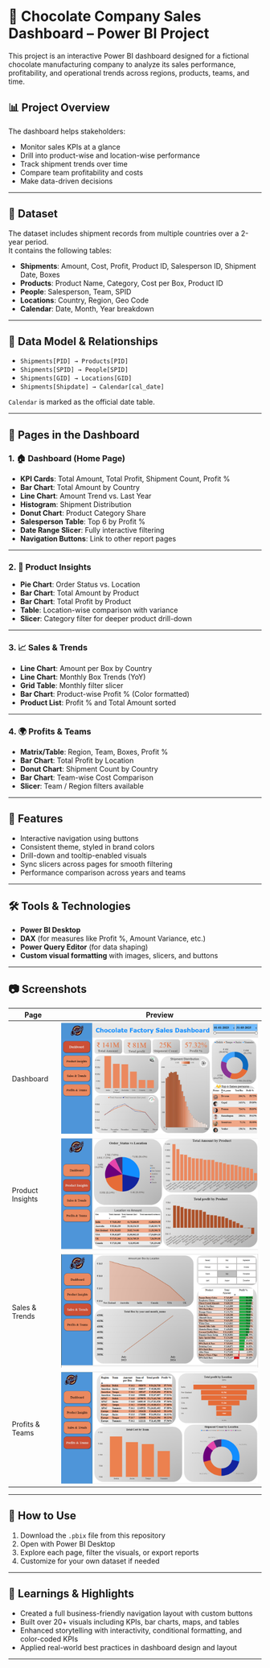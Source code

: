 # 🍫 Chocolate Company Sales Dashboard – Power BI Project

This project is an interactive Power BI dashboard designed for a fictional chocolate manufacturing company to analyze its sales performance, profitability, and operational trends across regions, products, teams, and time.

## 📊 Project Overview

The dashboard helps stakeholders:
- Monitor sales KPIs at a glance
- Drill into product-wise and location-wise performance
- Track shipment trends over time
- Compare team profitability and costs
- Make data-driven decisions

---

## 📁 Dataset

The dataset includes shipment records from multiple countries over a 2-year period.  
It contains the following tables:

- **Shipments**: Amount, Cost, Profit, Product ID, Salesperson ID, Shipment Date, Boxes
- **Products**: Product Name, Category, Cost per Box, Product ID
- **People**: Salesperson, Team, SPID
- **Locations**: Country, Region, Geo Code
- **Calendar**: Date, Month, Year breakdown

---

## 📐 Data Model & Relationships

- `Shipments[PID] → Products[PID]`
- `Shipments[SPID] → People[SPID]`
- `Shipments[GID] → Locations[GID]`
- `Shipments[Shipdate] → Calendar[cal_date]`

`Calendar` is marked as the official date table.

---

## 📄 Pages in the Dashboard

### 1. 🏠 **Dashboard (Home Page)**
- **KPI Cards**: Total Amount, Total Profit, Shipment Count, Profit %
- **Bar Chart**: Total Amount by Country
- **Line Chart**: Amount Trend vs. Last Year
- **Histogram**: Shipment Distribution
- **Donut Chart**: Product Category Share
- **Salesperson Table**: Top 6 by Profit %
- **Date Range Slicer**: Fully interactive filtering
- **Navigation Buttons**: Link to other report pages

---

### 2. 🍫 **Product Insights**
- **Pie Chart**: Order Status vs. Location
- **Bar Chart**: Total Amount by Product
- **Bar Chart**: Total Profit by Product
- **Table**: Location-wise comparison with variance
- **Slicer**: Category filter for deeper product drill-down

---

### 3. 📈 **Sales & Trends**
- **Line Chart**: Amount per Box by Country
- **Line Chart**: Monthly Box Trends (YoY)
- **Grid Table**: Monthly filter slicer
- **Bar Chart**: Product-wise Profit % (Color formatted)
- **Product List**: Profit % and Total Amount sorted

---

### 4. 🌍 **Profits & Teams**
- **Matrix/Table**: Region, Team, Boxes, Profit %
- **Bar Chart**: Total Profit by Location
- **Donut Chart**: Shipment Count by Country
- **Bar Chart**: Team-wise Cost Comparison
- **Slicer**: Team / Region filters available

---

## 🔄 Features

- Interactive navigation using buttons
- Consistent theme, styled in brand colors
- Drill-down and tooltip-enabled visuals
- Sync slicers across pages for smooth filtering
- Performance comparison across years and teams

---

## 🛠 Tools & Technologies

- **Power BI Desktop**
- **DAX** (for measures like Profit %, Amount Variance, etc.)
- **Power Query Editor** (for data shaping)
- **Custom visual formatting** with images, slicers, and buttons

---

## 📷 Screenshots

| Page | Preview |
|------|---------|
| Dashboard | ![Dashboard](screenshots/dashboard.png) |
| Product Insights | ![Product](screenshots/project_insights.png) |
| Sales & Trends | ![Trends](screenshots/sales_trends.png) |
| Profits & Teams | ![Teams](screenshots/profits_teams.png) |

---

## 📌 How to Use

1. Download the `.pbix` file from this repository
2. Open with Power BI Desktop
3. Explore each page, filter the visuals, or export reports
4. Customize for your own dataset if needed

---

## 🧠 Learnings & Highlights

- Created a full business-friendly navigation layout with custom buttons
- Built over 20+ visuals including KPIs, bar charts, maps, and tables
- Enhanced storytelling with interactivity, conditional formatting, and color-coded KPIs
- Applied real-world best practices in dashboard design and layout



---



